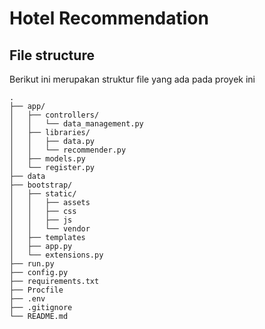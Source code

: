 # Hotel Recommendation

## File structure

Berikut ini merupakan struktur file yang ada pada proyek ini
```
.
├── app/
│   ├── controllers/
│   │   └── data_management.py
│   ├── libraries/
│   │   ├── data.py
│   │   └── recommender.py
│   ├── models.py
│   └── register.py
├── data
├── bootstrap/
│   ├── static/
│   │   ├── assets
│   │   ├── css
│   │   ├── js
│   │   └── vendor
│   ├── templates
│   ├── app.py
│   └── extensions.py
├── run.py
├── config.py
├── requirements.txt
├── Procfile
├── .env
├── .gitignore
└── README.md
```
